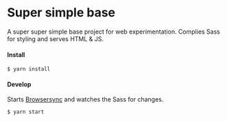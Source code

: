 # Super simple base 
A super super simple base project for web experimentation. Complies Sass for styling and serves HTML & JS. 

#### Install 
```
$ yarn install  
```

#### Develop
Starts [Browsersync](http://browsersync.io/) and watches the Sass for changes. 
```
$ yarn start
```